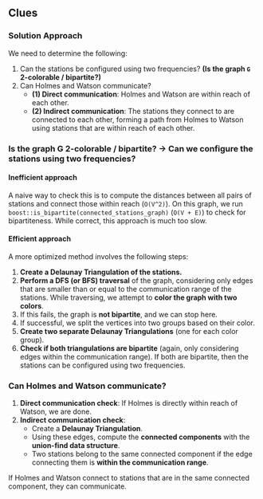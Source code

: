 ## Clues

### Solution Approach

We need to determine the following:

1) Can the stations be configured using two frequencies? **(Is the graph `G` 2-colorable / bipartite?)**
2) Can Holmes and Watson communicate?
   - **(1) Direct communication**: Holmes and Watson are within reach of each other.
   - **(2) Indirect communication**: The stations they connect to are connected to each other, forming a path from Holmes to Watson using stations that are within reach of each other.


### Is the graph G 2-colorable / bipartite? → Can we configure the stations using two frequencies?

#### **Inefficient approach**
A naive way to check this is to compute the distances between all pairs of stations and connect those within reach (`O(V^2)`). On this graph, we run `boost::is_bipartite(connected_stations_graph)` (`O(V + E)`) to check for bipartiteness. While correct, this approach is much too slow.

#### **Efficient approach**
A more optimized method involves the following steps:

1. **Create a Delaunay Triangulation of the stations.**
2. **Perform a DFS (or BFS) traversal** of the graph, considering only edges that are smaller than or equal to the communication range of the stations. While traversing, we attempt to **color the graph with two colors**.
3. If this fails, the graph is **not bipartite**, and we can stop here.
4. If successful, we split the vertices into two groups based on their color.
5. **Create two separate Delaunay Triangulations** (one for each color group).
6. **Check if both triangulations are bipartite** (again, only considering edges within the communication range). If both are bipartite, then the stations can be configured using two frequencies.


### Can Holmes and Watson communicate?

1) **Direct communication check**: If Holmes is directly within reach of Watson, we are done.
2) **Indirect communication check**:
   - Create a **Delaunay Triangulation**.
   - Using these edges, compute the **connected components** with the **union-find data structure**.
   - Two stations belong to the same connected component if the edge connecting them is **within the communication range**.

If Holmes and Watson connect to stations that are in the same connected component, they can communicate.
